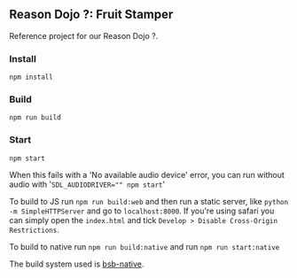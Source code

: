 Reason Dojo ?: Fruit Stamper
---

Reference project for our Reason Dojo ?.

### Install

```
npm install
```

### Build
```
npm run build
```

### Start
```
npm start
```

When this fails with a 'No available audio device' error, you can run without audio with '`SDL_AUDIODRIVER="" npm start`'

To build to JS run `npm run build:web` and then run a static server, like `python -m SimpleHTTPServer` and go to `localhost:8000`. If you're using safari you can simply open the `index.html` and tick `Develop > Disable Cross-Origin Restrictions`.

To build to native run `npm run build:native` and run `npm run start:native`

The build system used is [bsb-native](https://github.com/bsansouci/bsb-native).
